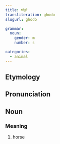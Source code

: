 ```yaml
---
title: घोड़ो
transliteration: ghodo
slugurl: ghodo

grammar:
  noun:
    gender: m
    number: s

categories: 
  - animal
---
```


## Etymology

## Pronunciation

## Noun
### Meaning
1. horse